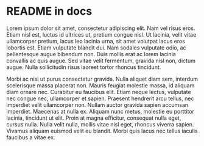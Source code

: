 # README in docs



Lorem ipsum dolor sit amet, consectetur adipiscing elit. Nam vel risus eros. Etiam nisl est, luctus id ultrices ut, pretium congue nisl. Ut lacinia, velit vitae ullamcorper pretium, lacus leo lacinia urna, sit amet volutpat lacus eros lobortis est. Etiam vulputate blandit dui. Nam sodales vulputate odio, ac pellentesque augue bibendum non. Duis mollis erat ac lorem lacinia convallis ac quis augue. Sed vitae velit fermentum, gravida nisl non, dictum augue. Nulla sollicitudin risus laoreet tortor rhoncus tincidunt.

Morbi ac nisi ut purus consectetur gravida. Nulla aliquet diam sem, interdum scelerisque massa placerat non. Mauris feugiat molestie massa, id aliquam diam ornare nec. Curabitur eu faucibus elit. Etiam neque lectus, vulputate nec congue nec, ullamcorper et sapien. Praesent hendrerit arcu tellus, nec imperdiet velit ullamcorper non. Nullam auctor gravida sapien accumsan imperdiet. Maecenas at nulla ex. Aliquam nunc metus, molestie eu porttitor lacinia, tincidunt ut elit. Proin at magna efficitur, consequat nulla eget, cursus nulla. Nulla velit nulla, mollis vitae nisl eget, rhoncus viverra sapien. Vivamus aliquam euismod velit eu blandit. Morbi quis lacus nec tellus iaculis faucibus a vitae ex. 
